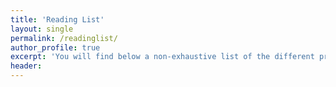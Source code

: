 ```yaml
---
title: 'Reading List'
layout: single
permalink: /readinglist/
author_profile: true
excerpt: 'You will find below a non-exhaustive list of the different projects I realized during the last years, as well as links to the source codes, if publicly available.'
header:
---
```

